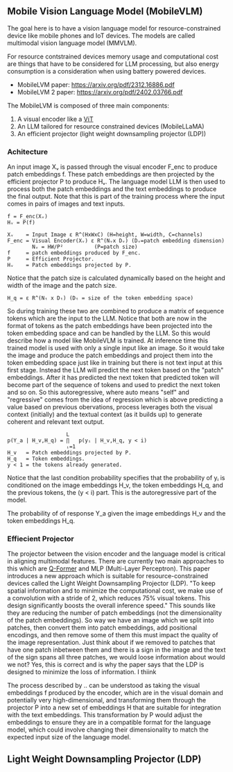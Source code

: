 ## Mobile Vision Language Model (MobileVLM)
The goal here is to have a vision language model for resource-constrained
device like mobile phones and IoT devices. The models are called  multimodal
vision language model (MMVLM).

For resource contstrained devices memory usage and computational cost are things
that have to be considered for LLM processing, but also energy consumption is
a consideration when using battery powered devices.

* MobileLVM paper: https://arxiv.org/pdf/2312.16886.pdf
* MobileLVM 2 paper: https://arxiv.org/pdf/2402.03766.pdf

The MobileLVM is composed of three main components:
1. A visual encoder  like a [ViT](vit.md)
2. An LLM tailored for resource constrained devices (MobileLLaMA)
3. An efficient projector (light weight downsampling projector (LDP))

### Achitecture
An input image Xᵥ is passed through the visual encoder F_enc to produce patch
embeddings f. These patch embeddings are then projected by the efficient
projector P to produce Hᵥ. The language model LLM is then used to process both
the patch embeddings and the text embeddings to produce the final output. Note
that this is part of the training process where the input comes in pairs of
images and text inputs.
```
f = F_enc(Xᵥ)
Hᵥ = P(f)

Xᵥ    = Input Image ε R^(HxWxC) (H=height, W=width, C=channels)
F_enc = Visual Encoder(Xᵥ) ε R^(Nᵥx Dᵥ) (Dᵥ=patch embedding dimension)
        Nᵥ = HW/P²          (P=patch size)
f     = patch embeddings produced by F_enc.
P     = Efficient Projector.
Hᵥ    = Patch embeddings projected by P.
```
Notice that the patch size is calculated dynamically based on the height and
width of the image and the patch size. 

```
H_q = ε R^(Nₜ x Dₜ) (Dₜ = size of the token embedding space)
```
So during training these two are combined to produce a matrix of sequence
tokens which are the input to the LLM. Notice that both are now in the format
of tokens as the patch embeddings have been projected into the token embedding
space and can be handled by the LLM. So this would describe how a model like
MobileVLM is trained. At inference time this trained model is used with only
a single input like an image. So it would take the image and produce the patch
embeddings and project them into the token embedding space just like in training
but there is not text input at this first stage. Instead the LLM will predict
the next token based on the "patch" embeddings. After it has predicted the next
token that predicted token will become part of the sequence of tokens and used
to predict the next token and so on. So this autoregressive, where auto means
"self" and "regressive" comes from the idea of regression which is above
predicting a value based on previous obervations, process leverages both the
visual context (initially) and the textual context (as it builds up) to generate
coherent and relevant text output.
```
                   L
p(Y_a | H_v,H_q) = ∏   p(yᵢ | H_v,H_q, y < i)
                   ᵢ=1
H_v   = Patch embeddings projected by P.
H_q   = Token embeddings.
y < 1 = the tokens already generated.
```
Notice that the last condition probability specifies that the probability of
yᵢ is conditioned on the image embeddings H_v, the token embeddings H_q, and
the previous tokens, the (y < i) part. This is the autoregressive part of the
model.

The probability of of response Y_a given the image embeddings H_v and the token
embeddings H_q.


### Effiecient Projector
The projector between the vision encoder and the language model is critical in
aligning multimodal features. There are currently two main approaches to this
which are [Q-Former](blip2.md) and MLP (Multi-Layer Perceptron).
This paper introduces a new approach which is suitable for resource-constrained
devices called the Light Weight Downsampling Projector (LDP).
"To keep spatial information and to minimize the computational cost, we make use
of a convolution with a stride of 2, which reduces 75% visual tokens. This
design significantly boosts the overall inference speed."
This sounds like they are reducing the number of patch embeddings (not the
dimensionality of the patch embeddings).
So way we have an image which we split into patches, then convert them into
patch embeddings, add positional encodings, and then remove some of them this
must impact the quality of the image representation. Just think about if we
removed to patches that have one patch inbetween them and there is a sign in
the image and the text of the sign spans all three patches, we would loose
information about would we not?
Yes, this is correct and is why the paper says that the LDP is designed to
minimize the loss of information. I thiink


The process described by ..
can be understood as taking the visual embeddings f produced by the encoder,
which are in the visual domain and potentially very high-dimensional, and
transforming them through the projector P into a new set of embeddings 
H that are suitable for integration with the text embeddings. This
transformation by P would adjust the embeddings to ensure they are in a
compatible format for the language model, which could involve changing their
dimensionality to match the expected input size of the language model.

## Light Weight Downsampling Projector (LDP)


